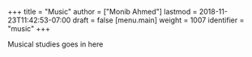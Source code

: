 +++
title = "Music"
author = ["Monib Ahmed"]
lastmod = 2018-11-23T11:42:53-07:00
draft = false
[menu.main]
  weight = 1007
  identifier = "music"
+++

Musical studies goes in here
